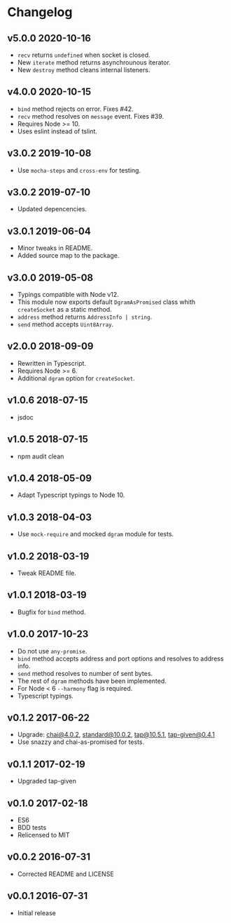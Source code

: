 # Changelog

## v5.0.0 2020-10-16

- `recv` returns `undefined` when socket is closed.
- New `iterate` method returns asynchrounous iterator.
- New `destroy` method cleans internal listeners.

## v4.0.0 2020-10-15

- `bind` method rejects on error. Fixes #42.
- `recv` method resolves on `message` event. Fixes #39.
- Requires Node >= 10.
- Uses eslint instead of tslint.

## v3.0.2 2019-10-08

- Use `mocha-steps` and `cross-env` for testing.

## v3.0.2 2019-07-10

- Updated depencencies.

## v3.0.1 2019-06-04

- Minor tweaks in README.
- Added source map to the package.

## v3.0.0 2019-05-08

- Typings compatible with Node v12.
- This module now exports default `DgramAsPromised` class whith `createSocket`
  as a static method.
- `address` method returns `AddressInfo | string`.
- `send` method accepts `Uint8Array`.

## v2.0.0 2018-09-09

- Rewritten in Typescript.
- Requires Node >= 6.
- Additional `dgram` option for `createSocket`.

## v1.0.6 2018-07-15

- jsdoc

## v1.0.5 2018-07-15

- npm audit clean

## v1.0.4 2018-05-09

- Adapt Typescript typings to Node 10.

## v1.0.3 2018-04-03

- Use `mock-require` and mocked `dgram` module for tests.

## v1.0.2 2018-03-19

- Tweak README file.

## v1.0.1 2018-03-19

- Bugfix for `bind` method.

## v1.0.0 2017-10-23

- Do not use `any-promise`.
- `bind` method accepts address and port options and resolves to address info.
- `send` method resolves to number of sent bytes.
- The rest of `dgram` methods have been implemented.
- For Node < 6 `--harmony` flag is required.
- Typescript typings.

## v0.1.2 2017-06-22

- Upgrade: chai@4.0.2, standard@10.0.2, tap@10.5.1, tap-given@0.4.1
- Use snazzy and chai-as-promised for tests.

## v0.1.1 2017-02-19

- Upgraded tap-given

## v0.1.0 2017-02-18

- ES6
- BDD tests
- Relicensed to MIT

## v0.0.2 2016-07-31

- Corrected README and LICENSE

## v0.0.1 2016-07-31

- Initial release
